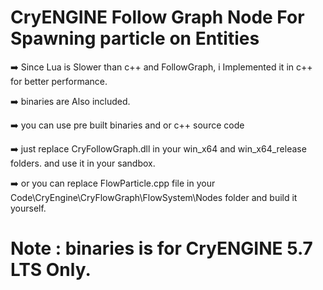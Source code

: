 # CryENGINE Follow Graph Node For Spawning particle on Entities
➡️ Since Lua is Slower than c++ and FollowGraph, i Implemented it in c++ for better performance.

➡️ binaries are Also included.

➡️ you can use pre built binaries and or c++ source code 

➡️ just replace CryFollowGraph.dll in your win_x64 and win_x64_release folders. and use it in your sandbox.

➡️ or you can replace FlowParticle.cpp file in your Code\CryEngine\CryFlowGraph\FlowSystem\Nodes folder and build it yourself.

# Note : binaries is for CryENGINE 5.7 LTS Only.
